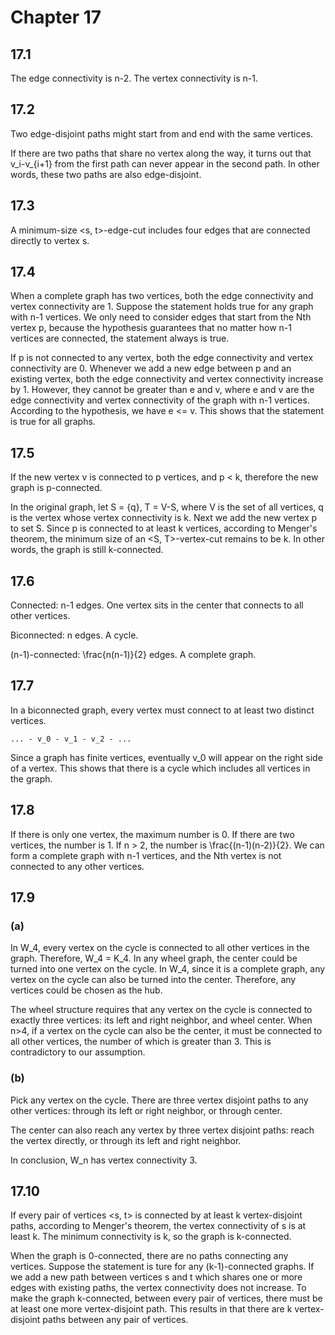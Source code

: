 # Chapter 17

## 17.1

The edge connectivity is n-2. The vertex connectivity is n-1.

## 17.2

Two edge-disjoint paths might start from and end with the same vertices.

If there are two paths that share no vertex along the way, it turns out that v_i-v_{i+1} from the first path can never appear in the second path. In other words, these two paths are also edge-disjoint.

## 17.3

A minimum-size <s, t>-edge-cut includes four edges that are connected directly to vertex s.

## 17.4

When a complete graph has two vertices, both the edge connectivity and vertex connectivity are 1. Suppose the statement holds true for any graph with n-1 vertices. We only need to consider edges that start from the Nth vertex p, because the hypothesis guarantees that no matter how n-1 vertices are connected, the statement always is true.

If p is not connected to any vertex, both the edge connectivity and vertex connectivity are 0. Whenever we add a new edge between p and an existing vertex, both the edge connectivity and vertex connectivity increase by 1. However, they cannot be greater than e and v, where e and v are the edge connectivity and vertex connectivity of the graph with n-1 vertices. According to the hypothesis, we have e <= v. This shows that the statement is true for all graphs.

## 17.5

If the new vertex v is connected to p vertices, and p < k, therefore the new graph is p-connected.

In the original graph, let S = {q}, T = V-S, where V is the set of all vertices, q is the vertex whose vertex connectivity is k. Next we add the new vertex p to set S. Since p is connected to at least k vertices, according to Menger's theorem, the minimum size of an <S, T>-vertex-cut remains to be k. In other words, the graph is still k-connected.

## 17.6

Connected: n-1 edges. One vertex sits in the center that connects to all other vertices.

Biconnected: n edges. A cycle.

(n-1)-connected: \frac{n(n-1)}{2} edges. A complete graph.

## 17.7

In a biconnected graph, every vertex must connect to at least two distinct vertices.

    ... - v_0 - v_1 - v_2 - ...

Since a graph has finite vertices, eventually v_0 will appear on the right side of a vertex. This shows that there is a cycle which includes all vertices in the graph.

## 17.8

If there is only one vertex, the maximum number is 0. If there are two vertices, the number is 1. If n > 2, the number is \frac{(n-1)(n-2)}{2}. We can form a complete graph with n-1 vertices, and the Nth vertex is not connected to any other vertices.

## 17.9

### (a)

In W_4, every vertex on the cycle is connected to all other vertices in the graph. Therefore, W_4 = K_4. In any wheel graph, the center could be turned into one vertex on the cycle. In W_4, since it is a complete graph, any vertex on the cycle can also be turned into the center. Therefore, any vertices could be chosen as the hub.

The wheel structure requires that any vertex on the cycle is connected to exactly three vertices: its left and right neighbor, and wheel center. When n>4, if a vertex on the cycle can also be the center, it must be connected to all other vertices, the number of which is greater than 3. This is contradictory to our assumption.

### (b)

Pick any vertex on the cycle. There are three vertex disjoint paths to any other vertices: through its left or right neighbor, or through center.

The center can also reach any vertex by three vertex disjoint paths: reach the vertex directly, or through its left and right neighbor.

In conclusion, W_n has vertex connectivity 3.

## 17.10

If every pair of vertices <s, t> is connected by at least k vertex-disjoint paths, according to Menger's theorem, the vertex connectivity of s is at least k. The minimum connectivity is k, so the graph is k-connected.

When the graph is 0-connected, there are no paths connecting any vertices. Suppose the statement is ture for any (k-1)-connected graphs. If we add a new path between vertices s and t which shares one or more edges with existing paths, the vertex connectivity does not increase. To make the graph k-connected, between every pair of vertices, there must be at least one more vertex-disjoint path. This results in that there are k vertex-disjoint paths between any pair of vertices.
